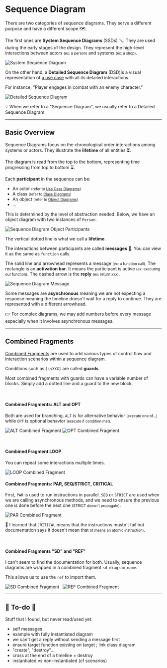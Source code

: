 # Sequence Diagram

<div class="row row-cols-md-2"><div>

There are two categories of sequence diagrams. They serve a different purpose and have a different scope 🗺️.

The first ones are **System Sequence Diagrams** (SSDs) 🪛. They are used during the early stages of the design. They represent the high-level interactions between actors <small>(ex: a person)</small> and systems <small>(ex: a shop)</small>.

<div class="text-center">

![System Sequence Diagram](_uml/ssd.svg)
</div>
</div><div>

On the other hand, a **Detailed Sequence Diagram** (DSD)is a visual representation of [a use case](../use_case/index.md) with all its detailed interactions.

For instance, "Player engages in combat with an enemy character."

<div class="text-center">

![Detailed Sequence Diagram](_uml/dsd.svg)
</div>

💡 When we refer to a "Sequence Diagram", we usually refer to a Detailed Sequence Diagram.
</div></div>

<hr class="sep-both">

## Basic Overview

<div class="row row-cols-md-2"><div>

Sequence Diagrams focus on the chronological order interactions among systems or actors. They illustrate the **lifetime** of all entities ⏳.

The diagram is read from the top to the bottom, representing time progressing from top to bottom ⌛.

Each **participant** in the sequence can be:

* An actor <small>(refer to [Use Case Diagrams](../use_case/index.md))</small>
* A class <small>(refer to [Class Diagrams](../class/index.md))</small>
* An object <small>(refer to [Object Diagrams](../object/index.md))</small>
* ...

This is determined by the level of abstraction needed. Below, we have an object diagram with two instances of `Person`.

<div class="text-center">

![Sequence Diagram Object Participants](_uml/obj.svg)
</div>

The vertical dotted line is what we call a **lifetime**.
</div><div>

The interactions between participants are called **messages** 📮. You can view it as the same as `function` calls.

The solid line and arrowhead represents a message <small>(ex: a function call)</small>. The rectangle is an **activation bar**. It means the participant is active <small>(ex: executing our function)</small>. The dashed arrow is the **reply** <small>(ex: return xxx)</small>.

<div class="text-center">

![Sequence Diagram Message](_uml/msg.svg)
</div>

Some messages are **asynchronous** meaning we are not expecting a response meaning the timeline doesn't wait for a reply to continue. They are represented with a different arrowhead.

👉 For complex diagrams, we may add numbers before every message especially when it involves asynchronous messages.
</div></div>

<hr class="sep-both">

## Combined Fragments

<div class="row row-cols-md-2"><div>

[Combined Fragments](https://www.uml-diagrams.org/sequence-diagrams-combined-fragment.html) are used to add various types of control flow and interaction scenarios within a sequence diagram.

Conditions such as `[isXXX]` are called **guards**.

Most combined fragments with guards can have a variable number of blocks. Simply add a dotted line and a guard to the new block.

<br>

#### Combined Fragments: ALT and OPT

Both are used for branching. `ALT` is for alternative behavior <small>(execute one of...)</small> while `OPT` is optional behavior <small>(execute if condition met)</small>.

<div class="text-center">

![ALT Combined Fragment](_uml/fragment_alt.svg)
![OPT Combined Fragment](_uml/fragment_opt.svg)
</div>

<br>

#### Combined Fragment LOOP 

You can repeat some interactions multiple times.

<div class="text-center">

![LOOP Combined Fragment](_uml/fragment_loop.svg)
</div>
</div><div>

#### Combined Fragments: PAR, SEQ/STRICT, CRITICAL

First, `PAR` is used to run instructions in parallel. `SEQ` or `STRICT` are used when we are calling asynchronous methods, and we need to ensure the previous one is done before the next one <small>(STRICT doesn't propagate)</small>.

<div class="text-center">

![PAR Combined Fragment](_uml/fragment_par.svg)
</div>

🐫 I learned that `CRITICAL` means that the instructions mustn't fail but documentation says it doesn't mean that <small>(it means an atomic instruction)</small>.

<br>

#### Combined Fragments "SD" and "REF"

I can't seem to find the documentation for both. Usually, sequence diagrams are wrapped in a combined fragment `sd diagram_name`.

This allows us to use the `ref` to import them.

<div class="text-center">

![SD Combined Fragment](_uml/sd.svg) &nbsp;
![REF Combined Fragment](_uml/ref.svg)
</div>
</div></div>

<hr class="sep-both">

## 👻 To-do 👻

Stuff that I found, but never read/used yet.

<div class="row row-cols-md-2"><div>

* self messages
* example with fully instantiated diagram
* we can't get a reply without sending a message first
* ensure target function existing on target ; link class diagram
* "create", "destroy"...
* cross at the end of a timeline = destroy
* instantiated vs non-instantiated (cf scenarios)
</div><div>
</div></div>